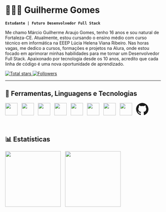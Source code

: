 # 👨🏻‍💻 Guilherme Gomes

**`Estudante | Futuro Desenvolvedor Full Stack`**

Me chamo Márcio Guilherme Araujo Gomes, tenho 16 anos e sou natural de Fortaleza-CE. Atualmente, estou cursando o ensino médio com curso técnico em informática na EEEP Lúcia Helena Viana Ribeiro. Nas horas vagas, me dedico a cursos, formações e projetos na Alura, onde estou focado em aprimorar minhas habilidades para me tornar um Desenvolvedor Full Stack. Apaixonado por tecnologia desde os 10 anos, acredito que cada linha de código é uma nova oportunidade de aprendizado.

<p align="left">
    <a href="https://github.com/mguilhermegomes?tab=repositories&sort=stargazers">
        <img 
            alt="Total stars" 
            title="Total de estrelas GitHub" 
            src="https://custom-icon-badges.demolab.com/github/stars/mguilhermegomes?color=55960c&style=for-the-badge&labelColor=488207&logo=star&label=stars"
        />
    </a>
    <a href="https://github.com/mguilhermegomes?tab=followers">
        <img 
            alt="Followers" 
            title="Me siga no GitHub" 
            src="https://custom-icon-badges.demolab.com/github/followers/mguilhermegomes?color=236ad3&labelColor=1155ba&style=for-the-badge&logo=github&label=Followers&logoColor=white"
        />
    </a>
</p>

---

## 🤖 Ferramentas, Linguagens e Tecnologias

<img
    align="left"
    width="40px"
    style="padding-right: 10px;"
    src="https://cdn.jsdelivr.net/gh/devicons/devicon@latest/icons/html5/html5-original.svg"
/>

<img
    align="left"
    width="40px"
    style="padding-right: 10px;"
    src="https://cdn.jsdelivr.net/gh/devicons/devicon@latest/icons/css3/css3-original.svg"
/>

<img
    align="left"
    width="40px"
    style="padding-right: 10px;"
    src="https://cdn.jsdelivr.net/gh/devicons/devicon@latest/icons/git/git-original.svg"
/>

<img
    align="left"
    width="40px"
    style="padding-right: 10px;"
    src="https://cdn.jsdelivr.net/gh/devicons/devicon@latest/icons/github/github-original.svg"
/>

<img
    align="left"
    width="40px"
    style="padding-right: 10px;"
    src="https://img.icons8.com/?size=100&id=UECmBSgBOvPT&format=png&color=000000"
/>

<img
    align="left"
    width="40px"
    style="padding-right: 10px;"
    src="https://cdn3.iconfinder.com/data/icons/flat-design-spreadsheet-set-5/24/macros-vba-512.png"
/>

<img
    align="left"
    width="40px"
    style="padding-right: 10px;"
    src="https://cdn.jsdelivr.net/gh/devicons/devicon@latest/icons/photoshop/photoshop-original.svg"
/>


<img
    align="left"
    width="40px"
    style="padding-right: 10px;"
    src="https://cdn.jsdelivr.net/gh/devicons/devicon@latest/icons/premierepro/premierepro-original.svg"
/>

<svg xmlns="http://www.w3.org/2000/svg" width="40px" style="padding-right: 10px;" fill="currentColor" class="bi bi-github" viewBox="0 0 16 16">
  <path d="M8 0C3.58 0 0 3.58 0 8c0 3.54 2.29 6.53 5.47 7.59.4.07.55-.17.55-.38 0-.19-.01-.82-.01-1.49-2.01.37-2.53-.49-2.69-.94-.09-.23-.48-.94-.82-1.13-.28-.15-.68-.52-.01-.53.63-.01 1.08.58 1.23.82.72 1.21 1.87.87 2.33.66.07-.52.28-.87.51-1.07-1.78-.2-3.64-.89-3.64-3.95 0-.87.31-1.59.82-2.15-.08-.2-.36-1.02.08-2.12 0 0 .67-.21 2.2.82.64-.18 1.32-.27 2-.27s1.36.09 2 .27c1.53-1.04 2.2-.82 2.2-.82.44 1.1.16 1.92.08 2.12.51.56.82 1.27.82 2.15 0 3.07-1.87 3.75-3.65 3.95.29.25.54.73.54 1.48 0 1.07-.01 1.93-.01 2.2 0 .21.15.46.55.38A8.01 8.01 0 0 0 16 8c0-4.42-3.58-8-8-8"/>
</svg>

<br>
<br>
<br>

## 📊 Estatísticas

<div>
    <img loading="lazy" height="180em" style="padding-right: 10px;" src="https://github-readme-stats.vercel.app/api?username=mguilhermegomes&show_icons=true&theme=react&include_all_commits=true&count_private=true"/>
    <img loading="lazy" height="180em" src="https://github-readme-stats.vercel.app/api/top-langs/?username=mguilhermegomes&layout=compact&langs_count=7&theme=react"/>
</div>
